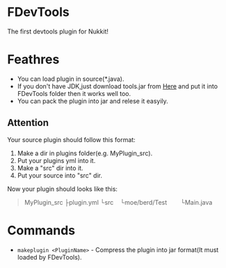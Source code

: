 # FDevTools
The first devtools plugin for Nukkit!

# Feathres
* You can load plugin in source(*.java).
* If you don't have JDK,just download tools.jar from [Here](https://www.dropbox.com/s/vjvcebljpk6qlmj/tools.jar?dl=0) and put it into FDevTools folder then it works well too.
* You can pack the plugin into jar and relese it easyily.

## Attention
Your source plugin should follow this format:

1. Make a dir in plugins folder(e.g. MyPlugin_src).
2. Put your plugins yml into it.
3. Make a "src" dir into it.
4. Put your source into "src" dir.

Now your plugin should looks like this:
>MyPlugin_src
├plugin.yml
└src
&nbsp;&nbsp;&nbsp;└moe/berd/Test
&nbsp;&nbsp;&nbsp;&nbsp;&nbsp;&nbsp;&nbsp;└Main.java

# Commands
* `makeplugin <PluginName>` - Compress the plugin into jar format(It must loaded by FDevTools).
